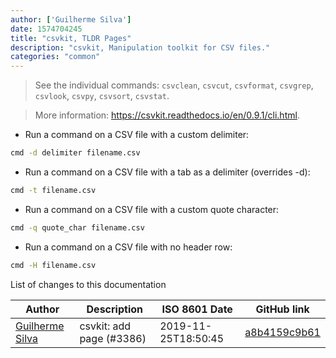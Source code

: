 ```yaml
---
author: ['Guilherme Silva']
date: 1574704245
title: "csvkit, TLDR Pages"
description: "csvkit, Manipulation toolkit for CSV files."
categories: "common"
---
```

> See the individual commands: `csvclean`, `csvcut`, `csvformat`, `csvgrep`, `csvlook`, `csvpy`, `csvsort`, `csvstat`.

> More information: <https://csvkit.readthedocs.io/en/0.9.1/cli.html>.

- Run a command on a CSV file with a custom delimiter:

```bash
cmd -d delimiter filename.csv
```

- Run a command on a CSV file with a tab as a delimiter (overrides -d):

```bash
cmd -t filename.csv
```

- Run a command on a CSV file with a custom quote character:

```bash
cmd -q quote_char filename.csv
```

- Run a command on a CSV file with no header row:

```bash
cmd -H filename.csv
```
List of changes to this documentation


Author | Description | ISO 8601 Date | GitHub link
------|-----|-----|-----
[Guilherme Silva](mailto:guilhermejosesilva@gmail.com) | csvkit: add page (#3386) | 2019-11-25T18:50:45 | [a8b4159c9b61](https://github.com/tldr-pages/tldr/commit/a8b4159c9b611739307e6afea1f05856f2752b84)

